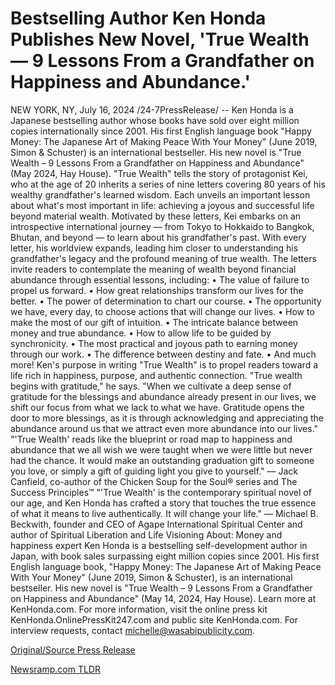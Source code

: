 # Bestselling Author Ken Honda Publishes New Novel, 'True Wealth — 9 Lessons From a Grandfather on Happiness and Abundance.'

NEW YORK, NY, July 16, 2024 /24-7PressRelease/ -- Ken Honda is a Japanese bestselling author whose books have sold over eight million copies internationally since 2001. His first English language book "Happy Money: The Japanese Art of Making Peace With Your Money" (June 2019, Simon & Schuster) is an international bestseller. His new novel is "True Wealth – 9 Lessons From a Grandfather on Happiness and Abundance" (May 2024, Hay House).  "True Wealth" tells the story of protagonist Kei, who at the age of 20 inherits a series of nine letters covering 80 years of his wealthy grandfather's learned wisdom. Each unveils an important lesson about what's most important in life: achieving a joyous and successful life beyond material wealth.  Motivated by these letters, Kei embarks on an introspective international journey — from Tokyo to Hokkaido to Bangkok, Bhutan, and beyond — to learn about his grandfather's past. With every letter, his worldview expands, leading him closer to understanding his grandfather's legacy and the profound meaning of true wealth. The letters invite readers to contemplate the meaning of wealth beyond financial abundance through essential lessons, including:  •	The value of failure to propel us forward. •	How great relationships transform our lives for the better. •	The power of determination to chart our course. •	The opportunity we have, every day, to choose actions that will change our lives. •	 How to make the most of our gift of intuition. •	The intricate balance between money and true abundance. •	How to allow life to be guided by synchronicity. •	The most practical and joyous path to earning money through our work. •	The difference between destiny and fate. •	And much more!  Ken's purpose in writing "True Wealth" is to propel readers toward a life rich in happiness, purpose, and authentic connection.  "True wealth begins with gratitude," he says. "When we cultivate a deep sense of gratitude for the blessings and abundance already present in our lives, we shift our focus from what we lack to what we have. Gratitude opens the door to more blessings, as it is through acknowledging and appreciating the abundance around us that we attract even more abundance into our lives."  "'True Wealth' reads like the blueprint or road map to happiness and abundance that we all wish we were taught when we were little but never had the chance. It would make an outstanding graduation gift to someone you love, or simply a gift of guiding light you give to yourself." — Jack Canfield, co-author of the Chicken Soup for the Soul® series and The Success Principles™  "'True Wealth' is the contemporary spiritual novel of our age, and Ken Honda has crafted a story that touches the true essence of what it means to live authentically. It will change your life." — Michael B. Beckwith, founder and CEO of Agape International Spiritual Center and author of Spiritual Liberation and Life Visioning  About: Money and happiness expert Ken Honda is a bestselling self-development author in Japan, with book sales surpassing eight million copies since 2001. His first English language book, "Happy Money: The Japanese Art of Making Peace With Your Money" (June 2019, Simon & Schuster), is an international bestseller. His new novel is "True Wealth – 9 Lessons From a Grandfather on Happiness and Abundance" (May 14, 2024, Hay House). Learn more at KenHonda.com.  For more information, visit the online press kit KenHonda.OnlinePressKit247.com and public site KenHonda.com. For interview requests, contact michelle@wasabipublicity.com. 

[Original/Source Press Release](https://www.24-7pressrelease.com/press-release/512548/bestselling-author-ken-honda-publishes-new-novel-true-wealth-9-lessons-from-a-grandfather-on-happiness-and-abundance) 

[Newsramp.com TLDR](https://newsramp.com/None) 